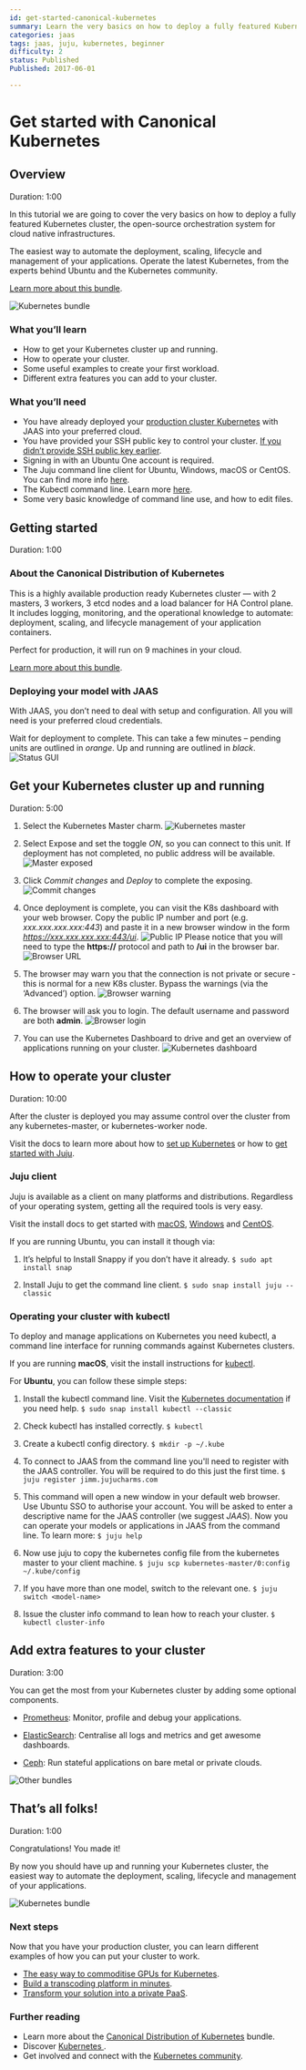 ```yaml
---
id: get-started-canonical-kubernetes
summary: Learn the very basics on how to deploy a fully featured Kubernetes cluster, the open-source orchestration system for cloud native infrastructures.
categories: jaas
tags: jaas, juju, kubernetes, beginner
difficulty: 2
status: Published
Published: 2017-06-01

---
```



# Get started with Canonical Kubernetes

## Overview
Duration: 1:00


In this tutorial we are going to cover the very basics on how to deploy a fully featured Kubernetes cluster, the open-source orchestration system for cloud native infrastructures. 


The easiest way to automate the deployment, scaling, lifecycle and management of your applications. Operate the latest Kubernetes, from the experts behind Ubuntu and the Kubernetes community.


[Learn more about this bundle](https://jujucharms.com/canonical-kubernetes/).


![Kubernetes bundle](./images/kubernetes-bundle.png)


### What you’ll learn


- How to get your Kubernetes cluster up and running.
- How to operate your cluster.
- Some useful examples to create your first workload.
- Different extra features you can add to your cluster.


### What you’ll need


* You have already deployed your [production cluster Kubernetes](https://jujucharms.com/canonical-kubernetes/) with JAAS into your preferred cloud.
* You have provided your SSH public key to control your cluster. [If you didn’t provide SSH public key earlier](https://jujucharms.com/docs/2.1/users-auth#credentials-and-ssh-keys).
* Signing in with an Ubuntu One account is required.
* The Juju command line client for Ubuntu, Windows, macOS or CentOS. You can find more info [here](https://jujucharms.com/docs/stable/getting-started#use-the-command-line).
* The Kubectl command line. Learn more [here](https://kubernetes.io/docs/user-guide/kubectl-overview/).
* Some very basic knowledge of command line use, and how to edit files.




## Getting started
Duration: 1:00


### About the Canonical Distribution of Kubernetes


This is a highly available production ready Kubernetes cluster — with 2 masters, 3 workers, 3 etcd nodes and a load balancer for HA Control plane. It includes logging, monitoring, and the operational knowledge to automate: deployment, scaling, and lifecycle management of your application containers. 

Perfect for production, it will run on 9 machines in your cloud.


[Learn more about this bundle](https://jujucharms.com/canonical-kubernetes/).


### Deploying your model with JAAS


With JAAS, you don’t need to deal with setup and configuration. All you will need is your preferred cloud credentials.


Wait for deployment to complete. This can take a few minutes – pending units are outlined in *orange*. Up and running are outlined in *black*.
![Status GUI](./images/status-gui.png)



## Get your Kubernetes cluster up and running
Duration: 5:00


1. Select the Kubernetes Master charm.
![Kubernetes master](./images/kubernetes-master.png)


2. Select Expose and set the toggle *ON*,  so you can connect to this unit. If deployment has not completed, no public address will be available.
![Master exposed](./images/master-exposed.png)


3. Click *Commit changes* and *Deploy* to complete the exposing.
![Commit changes](./images/commit-changes.png)


4. Once deployment is complete, you can visit the K8s dashboard with your web browser. Copy the public IP number and port (e.g. *xxx.xxx.xxx.xxx:443*) and paste it in a new browser window in the form *https://xxx.xxx.xxx.xxx:443/ui*. 
![Public IP](./images/public-ip.png)
Please notice that you will need to type the **https://** protocol and path to **/ui** in the browser bar.
![Browser URL](./images/browser-url.png)


5. The browser may warn you that the connection is not private or secure - this is normal for a new K8s cluster. Bypass the warnings (via the ‘Advanced’) option.
![Browser warning](./images/browser-warning.png)


6. The browser will ask you to login. The default username and password are both **admin**.
![Browser login](./images/browser-login.png)


7. You can use the Kubernetes Dashboard to drive and get an overview of applications running on your cluster.
![Kubernetes dashboard](./images/kubernetes-dashboard.png)


 

## How to operate your cluster 
Duration: 10:00


After the cluster is deployed you may assume control over the cluster from any kubernetes-master, or kubernetes-worker node.
 
Visit the docs to learn more about how to [set up Kubernetes](https://kubernetes.io/docs/home/) or how to [get started with Juju](https://jujucharms.com/docs/stable/getting-started). 
 
 
### Juju client
 
Juju is available as a client on many platforms and distributions. Regardless of your operating system, getting all the required tools is very easy.
 
Visit the install docs to get started with [macOS](https://jujucharms.com/docs/stable/reference-install#macos), [Windows](https://jujucharms.com/docs/stable/reference-install#windows) and [CentOS](https://jujucharms.com/docs/stable/reference-install#centos-and-other-linuxes).
 
 
If you are running Ubuntu, you can install it though via:
 
1. It’s helpful to Install Snappy if you don’t have it already. 
`$ sudo apt install snap`
 
2. Install Juju to get the command line client. 
`$ sudo snap install juju --classic`
 
 
### Operating your cluster with kubectl
 

To deploy and manage applications on Kubernetes you need kubectl, a command line interface for running commands against Kubernetes clusters.
 

If you are running **macOS**, visit the install instructions for [kubectl](https://kubernetes.io/docs/tasks/tools/install-kubectl/#install-with-homebrew-on-macos).
 

For **Ubuntu**, you can follow these simple steps:
 

1. Install the kubectl command line. Visit the [Kubernetes documentation](https://kubernetes.io/docs/tasks/tools/install-kubectl/) if you need help.
`$ sudo snap install kubectl --classic`

 
2. Check kubectl has installed correctly.
`$ kubectl`

 
3. Create a kubectl config directory.
`$ mkdir -p ~/.kube`

 
4. To connect to JAAS from the command line you'll need to register with the JAAS controller. You will be required to do this just the first time.
`$ juju register jimm.jujucharms.com`

 
5. This command will open a new window in your default web browser. Use Ubuntu SSO to authorise your account. You will be asked to enter a descriptive name for the JAAS controller (we suggest *JAAS*). Now you can operate your models or applications in JAAS from the command line. 
To learn more:
`$ juju help`

 
6. Now use juju to copy the kubernetes config file from the kubernetes master to your client machine.
`$ juju scp kubernetes-master/0:config ~/.kube/config`

 
7. If you have more than one model, switch to the relevant one.
`$ juju switch <model-name>`

 
8. Issue the cluster info command  to lean how to reach your cluster.
`$ kubectl cluster-info`





## Add extra features to your cluster
Duration: 3:00


You can get the most from your Kubernetes cluster by adding some optional components. 


- [Prometheus](https://jujucharms.com/u/prometheus-charmers/prometheus/): Monitor, profile and debug your applications.

- [ElasticSearch](https://jujucharms.com/elasticsearch/trusty/): Centralise all logs and metrics and get awesome dashboards.

- [Ceph](https://jujucharms.com/ceph/): Run stateful applications on bare metal or private clouds.


![Other bundles](./images/other-bundles.png)


## That’s all folks!
Duration: 1:00


Congratulations! You made it! 


By now you should have up and running your Kubernetes cluster, the easiest way to automate the deployment, scaling, lifecycle and management of your applications.


![Kubernetes bundle](./images/kubernetes-bundle.png)


### Next steps


Now that you have your production cluster, you can learn different examples of how you can put your cluster to work.


* [The easy way to commoditise GPUs for Kubernetes](https://medium.com/intuitionmachine/how-we-commoditized-gpus-for-kubernetes-7131f3e9231f).
* [Build a transcoding platform in minutes](https://github.com/deis/workflow).
* [Transform your solution into a private PaaS](https://insights.ubuntu.com/2017/03/27/job-concurrency-in-kubernetes-lxd-cpu-pinning-to-the-rescue/).


### Further reading


* Learn more about the [Canonical Distribution of Kubernetes](https://jujucharms.com/canonical-kubernetes/) bundle.
* Discover [Kubernetes ](https://jujucharms.com/kubernetes).
* Get involved and connect with the [Kubernetes community](https://kubernetes.io/community/).